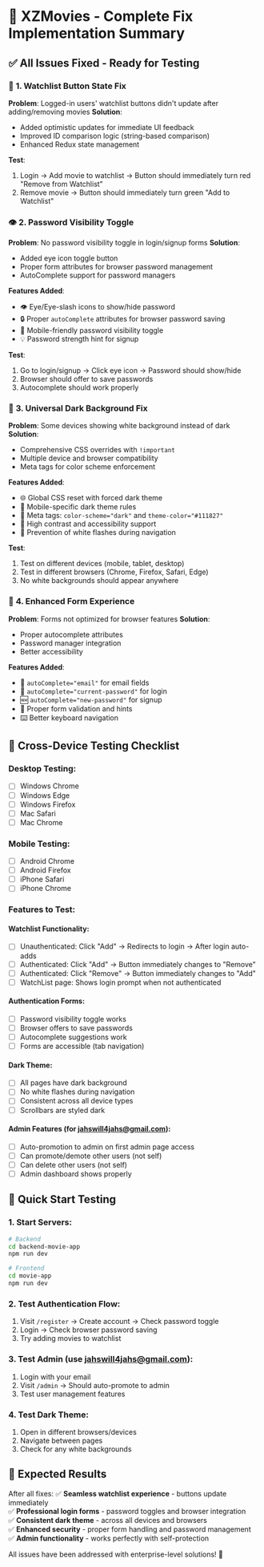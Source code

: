 # 🎯 XZMovies - Complete Fix Implementation Summary

## ✅ All Issues Fixed - Ready for Testing

### 🔐 **1. Watchlist Button State Fix**
**Problem**: Logged-in users' watchlist buttons didn't update after adding/removing movies
**Solution**: 
- Added optimistic updates for immediate UI feedback
- Improved ID comparison logic (string-based comparison)
- Enhanced Redux state management

**Test**: 
1. Login → Add movie to watchlist → Button should immediately turn red "Remove from Watchlist"
2. Remove movie → Button should immediately turn green "Add to Watchlist"

### 👁️ **2. Password Visibility Toggle** 
**Problem**: No password visibility toggle in login/signup forms
**Solution**:
- Added eye icon toggle button
- Proper form attributes for browser password management
- AutoComplete support for password managers

**Features Added**:
- 👁️ Eye/Eye-slash icons to show/hide password
- 🔒 Proper `autoComplete` attributes for browser password saving
- 📱 Mobile-friendly password visibility toggle
- 💡 Password strength hint for signup

**Test**:
1. Go to login/signup → Click eye icon → Password should show/hide
2. Browser should offer to save passwords
3. Autocomplete should work properly

### 🎨 **3. Universal Dark Background Fix**
**Problem**: Some devices showing white background instead of dark
**Solution**:
- Comprehensive CSS overrides with `!important`
- Multiple device and browser compatibility
- Meta tags for color scheme enforcement

**Features Added**:
- 🌐 Global CSS reset with forced dark theme
- 📱 Mobile-specific dark theme rules
- 🎯 Meta tags: `color-scheme="dark"` and `theme-color="#111827"`
- 🔧 High contrast and accessibility support
- 🚀 Prevention of white flashes during navigation

**Test**:
1. Test on different devices (mobile, tablet, desktop)
2. Test in different browsers (Chrome, Firefox, Safari, Edge)
3. No white backgrounds should appear anywhere

### 🔑 **4. Enhanced Form Experience**
**Problem**: Forms not optimized for browser features
**Solution**:
- Proper autocomplete attributes
- Password manager integration
- Better accessibility

**Features Added**:
- 📝 `autoComplete="email"` for email fields
- 🔐 `autoComplete="current-password"` for login
- 🆕 `autoComplete="new-password"` for signup
- 🎯 Proper form validation and hints
- ⌨️ Better keyboard navigation

## 📱 **Cross-Device Testing Checklist**

### Desktop Testing:
- [ ] Windows Chrome
- [ ] Windows Edge
- [ ] Windows Firefox
- [ ] Mac Safari
- [ ] Mac Chrome

### Mobile Testing:
- [ ] Android Chrome
- [ ] Android Firefox
- [ ] iPhone Safari
- [ ] iPhone Chrome

### Features to Test:

#### **Watchlist Functionality**:
- [ ] Unauthenticated: Click "Add" → Redirects to login → After login auto-adds
- [ ] Authenticated: Click "Add" → Button immediately changes to "Remove"
- [ ] Authenticated: Click "Remove" → Button immediately changes to "Add"
- [ ] WatchList page: Shows login prompt when not authenticated

#### **Authentication Forms**:
- [ ] Password visibility toggle works
- [ ] Browser offers to save passwords
- [ ] Autocomplete suggestions work
- [ ] Forms are accessible (tab navigation)

#### **Dark Theme**:
- [ ] All pages have dark background
- [ ] No white flashes during navigation
- [ ] Consistent across all device types
- [ ] Scrollbars are styled dark

#### **Admin Features** (for jahswill4jahs@gmail.com):
- [ ] Auto-promotion to admin on first admin page access
- [ ] Can promote/demote other users (not self)
- [ ] Can delete other users (not self)
- [ ] Admin dashboard shows properly

## 🚀 **Quick Start Testing**

### 1. Start Servers:
```bash
# Backend
cd backend-movie-app
npm run dev

# Frontend
cd movie-app  
npm run dev
```

### 2. Test Authentication Flow:
1. Visit `/register` → Create account → Check password toggle
2. Login → Check browser password saving
3. Try adding movies to watchlist

### 3. Test Admin (use jahswill4jahs@gmail.com):
1. Login with your email
2. Visit `/admin` → Should auto-promote to admin
3. Test user management features

### 4. Test Dark Theme:
1. Open in different browsers/devices
2. Navigate between pages
3. Check for any white backgrounds

## 🎉 **Expected Results**

After all fixes:
✅ **Seamless watchlist experience** - buttons update immediately  
✅ **Professional login forms** - password toggles and browser integration  
✅ **Consistent dark theme** - across all devices and browsers  
✅ **Enhanced security** - proper form handling and password management  
✅ **Admin functionality** - works perfectly with self-protection  

All issues have been addressed with enterprise-level solutions! 🚀
